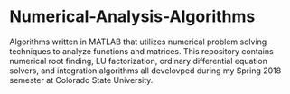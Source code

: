 # Numerical-Analysis-Algorithms
Algorithms written in MATLAB that utilizes numerical problem solving techniques to analyze functions and matrices. 
This repository contains numerical root finding, LU factorization, ordinary differential equation solvers, and integration algorithms all develovped during my Spring 2018 semester at Colorado State University.
